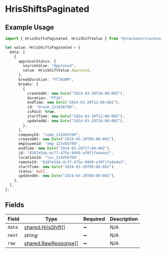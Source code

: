 # HrisShiftsPaginated

## Example Usage

```typescript
import { HrisShiftsPaginated, HrisShiftValue } from "@stackone/stackone-client-ts/sdk/models/shared";

let value: HrisShiftsPaginated = {
  data: [
    {
      approvalStatus: {
        sourceValue: "Approved",
        value: HrisShiftValue.Approved,
      },
      breakDuration: "PT1H30M",
      breaks: [
        {
          createdAt: new Date("2024-03-20T10:00:00Z"),
          duration: "PT1H",
          endTime: new Date("2024-03-20T13:00:00Z"),
          id: "break_123456789",
          isPaid: true,
          startTime: new Date("2024-03-20T12:00:00Z"),
          updatedAt: new Date("2024-03-20T10:00:00Z"),
        },
      ],
      companyId: "comp_123456789",
      createdAt: new Date("2024-03-20T08:00:00Z"),
      employeeId: "emp_123456789",
      endTime: new Date("2024-03-20T17:00:00Z"),
      id: "8187e5da-dc77-475e-9949-af0f1fa4e4e3",
      locationId: "loc_123456789",
      remoteId: "8187e5da-dc77-475e-9949-af0f1fa4e4e3",
      startTime: new Date("2024-03-20T09:00:00Z"),
      status: null,
      updatedAt: new Date("2024-03-20T08:00:00Z"),
    },
  ],
};
```

## Fields

| Field                                                             | Type                                                              | Required                                                          | Description                                                       |
| ----------------------------------------------------------------- | ----------------------------------------------------------------- | ----------------------------------------------------------------- | ----------------------------------------------------------------- |
| `data`                                                            | [shared.HrisShift](../../../sdk/models/shared/hrisshift.md)[]     | :heavy_minus_sign:                                                | N/A                                                               |
| `next`                                                            | *string*                                                          | :heavy_minus_sign:                                                | N/A                                                               |
| `raw`                                                             | [shared.RawResponse](../../../sdk/models/shared/rawresponse.md)[] | :heavy_minus_sign:                                                | N/A                                                               |